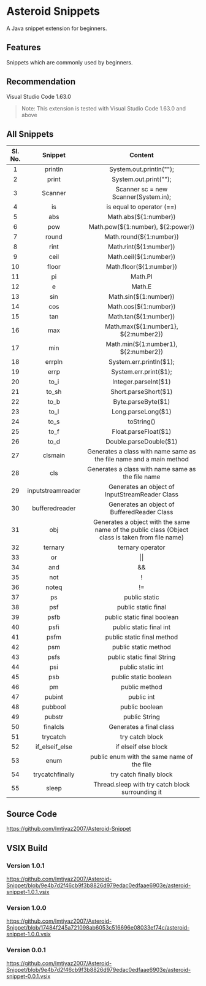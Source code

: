 # Asteroid Snippets 

A Java snippet extension for beginners.

## Features

Snippets which are commonly used by beginners.

## Recommendation

Visual Studio Code 1.63.0 <br/>
> Note: This extension is tested with Visual Studio Code 1.63.0 and above

## All Snippets

**Sl. No.**|**Snippet**|**Content**
:-----:|:-----:|:-----:
1|println|System.out.println("");
2|print|System.out.print("");
3|Scanner|Scanner sc = new Scanner(System.in);
4|is|is equal to operator (==)
5|abs|Math.abs(${1:number})
6|pow|Math.pow(${1:number}, ${2:power})
7|round|Math.round(${1:number})
8|rint|Math.rint(${1:number})
9|ceil|Math.ceil(${1:number})
10|floor|Math.floor(${1:number})
11|pi|Math.PI
12|e|Math.E
13|sin|Math.sin(${1:number})
14|cos|Math.cos(${1:number})
15|tan|Math.tan(${1:number})
16|max|Math.max(${1:number1}, ${2:number2})
17|min|Math.min(${1:number1}, ${2:number2})
18|errpln|System.err.println($1);
19|errp|System.err.print($1);
20|to\_i|Integer.parseInt($1)
21|to\_sh|Short.parseShort($1)
22|to\_b|Byte.parseByte($1)
23|to\_l|Long.parseLong($1)
24|to\_s|toString()
25|to\_f|Float.parseFloat($1)
26|to\_d|Double.parseDouble($1)
27|clsmain|Generates a class with name same as the file name and a main method
28|cls|Generates a class with name same as the file name
29|inputstreamreader|Generates an object of InputStreamReader Class
30|bufferedreader|Generates an object of BufferedReader Class
31|obj|Generates a object with the same name of the public class (Object class is taken from file name)
32|ternary|ternary operator
33|or|\|\|
34|and|&&
35|not|!
36|noteq|!=
37|ps|public static
38|psf|public static final
39|psfb|public static final boolean
40|psfi|public static final int
41|psfm|public static final method
42|psm|public static method
43|psfs|public static final String
44|psi|public static int
45|psb|public static boolean
46|pm|public method
47|pubint|public int
48|pubbool|public boolean
49|pubstr|public String
50|finalcls|Generates a final class
51|trycatch|try catch block
52|if_elseif_else|if elseif else block
53|enum|public enum with the same name of the file
54|trycatchfinally|try catch finally block
55|sleep|Thread.sleep with try catch block surrounding it

## Source Code
https://github.com/Imtiyaz2007/Asteroid-Snippet

## VSIX Build
### Version 1.0.1
https://github.com/Imtiyaz2007/Asteroid-Snippet/blob/9e4b7d2f46cb9f3b8826d979edac0edfaae6903e/asteroid-snippet-1.0.1.vsix
### Version 1.0.0
https://github.com/Imtiyaz2007/Asteroid-Snippet/blob/17484f245a721098ab6053c516696e08033ef74c/asteroid-snippet-1.0.0.vsix
### Version 0.0.1
https://github.com/Imtiyaz2007/Asteroid-Snippet/blob/9e4b7d2f46cb9f3b8826d979edac0edfaae6903e/asteroid-snippet-0.0.1.vsix